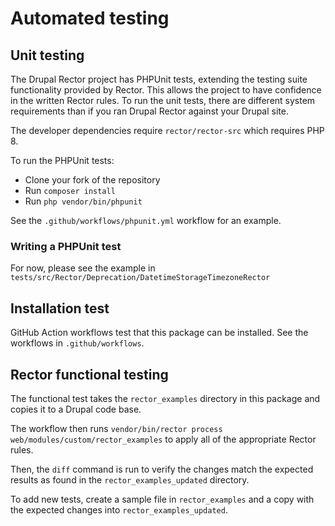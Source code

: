 # Automated testing

## Unit testing

The Drupal Rector project has PHPUnit tests, extending the testing suite functionality provided by Rector. This allows
the project to have confidence in the written Rector rules. To run the unit tests, there are different system requirements
than if you ran Drupal Rector against your Drupal site.

The developer dependencies require `rector/rector-src` which requires PHP 8.

To run the PHPUnit tests:

* Clone your fork of the repository
* Run `composer install`
* Run `php vendor/bin/phpunit`

See the `.github/workflows/phpunit.yml` workflow for an example.

### Writing a PHPUnit test

For now, please see the example in `tests/src/Rector/Deprecation/DatetimeStorageTimezoneRector`

## Installation test

GitHub Action workflows test that this package can be installed. See the workflows in `.github/workflows`.

## Rector functional testing

The functional test takes the `rector_examples` directory in this package and copies it to a Drupal code base.

The workflow then runs `vendor/bin/rector process web/modules/custom/rector_examples` to apply all of the appropriate Rector rules.

Then, the `diff` command is run to verify the changes match the expected results as found in the `rector_examples_updated` directory.

To add new tests, create a sample file in `rector_examples` and a copy with the expected changes into `rector_examples_updated`.
